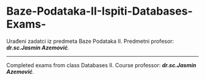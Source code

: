 # Baze-Podataka-II-Ispiti-Databases-Exams-
Urađeni zadatci iz predmeta Baze Podataka II. Predmetni profesor: 
<b><i>dr.sc.Jasmin Azemović</i></b>.
_________________________________________________
Completed exams from class Databases II. Course professor: 
<b><i>dr.sc.Jasmin Azemović</i></b>.
